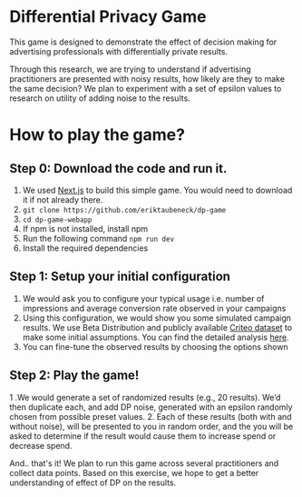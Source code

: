 # Differential Privacy Game
This game is designed to demonstrate the effect of decision making for advertising professionals with differentially private results. 

Through this research, we are trying to understand if advertising practitioners are presented with noisy results, how likely are they to make the same decision?
We plan to experiment with a set of epsilon values to research on utility of adding noise to the results.

# How to play the game?

## Step 0: Download the code and run it.
1. We used [Next.js](https://nextjs.org/) to build this simple game. You would need to download it if not already there.
2. `git clone https://github.com/eriktaubeneck/dp-game`
3. `cd dp-game-webapp`
4. If npm is not installed, install npm
5. Run the following command `npm run dev`
6. Install the required dependencies
   
## Step 1: Setup your initial configuration
1. We would ask you to configure your typical usage i.e. number of impressions and average conversion rate observed in your campaigns
2. Using this configuration, we would show you some simulated campaign results. We use Beta Distribution and publicly available [Criteo dataset](https://ailab.criteo.com/criteo-attribution-modeling-bidding-dataset/) to make some initial assumptions. You can find the detailed analysis [here](https://github.com/eriktaubeneck/dp-game/tree/main/data_analysis).
3. You can fine-tune the observed results by choosing the options shown

## Step 2: Play the game!
1 .We would generate a set of randomized results (e.g., 20 results). We’d then duplicate each, and add DP noise, generated with an epsilon randomly chosen from possible preset values.
2. Each of these results (both with and without noise), will be presented to you in random order, and the you will be asked to determine if the result would cause them to increase spend or decrease spend.

And.. that's it! We plan to run this game across several practitioners and collect data points. Based on this exercise, we hope to get a better understanding of effect of DP on the results.



